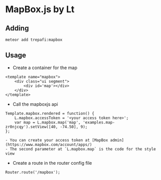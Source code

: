 MapBox.js by Lt
==


## Adding
```
meteor add trepafi:mapbox
```

## Usage
* Create a container for the map
```
<template name="mapbox">
    <div class="ui segment">
        <div id='map'></div>
    </div>
</template>
```

- Call the mapboxjs api
```
Template.mapbox.rendered = function() {
    L.mapbox.accessToken = '<your access token here>';
    var map = L.mapbox.map('map', 'examples.map-zr0njcqy').setView([40, -74.50], 9);
};
```
    - You can create your access token at [MapBox admin](https://www.mapbox.com/account/apps/)
    - The second parameter at `L.mapbox.map` is the code for the style view


- Create a route in the router config file
```
Router.route('/mapbox');
```
